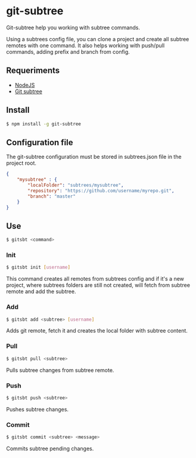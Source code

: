 # git-subtree

Git-subtree help you working with subtree commands. 

Using a subtrees config file, you can clone a project and create all subtree remotes with one command. It also helps working with push/pull commands, adding prefix and branch from config.

## Requeriments

- [NodeJS](https://nodejs.org)
- [Git subtree](https://github.com/git/git/blob/master/contrib/subtree/git-subtree.txt)

## Install

```bash
$ npm install -g git-subtree
```

## Configuration file

The git-subtree configuration must be stored in subtrees.json file in the project root.

```json
{ 
	"mysubtree" : {
		"localFolder": "subtrees/mysubtree",
		"repository": "https://github.com/username/myrepo.git",
		"branch": "master"
	}
}
```

## Use

```bash
$ gitsbt <command>
```

### Init

```bash
$ gitsbt init [username]
```

This command creates all remotes from subtrees config and if it's a new project, where subtrees folders are still not created, will fetch from subtree remote and add the subtree.

### Add

```bash
$ gitsbt add <subtree> [username]
```

Adds git remote, fetch it and creates the local folder with subtree content.

### Pull

```bash
$ gitsbt pull <subtree>
```

Pulls subtree changes from subtree remote. 

### Push

```bash
$ gitsbt push <subtree>
```

Pushes subtree changes. 

### Commit

```bash
$ gitsbt commit <subtree> <message>
```

Commits subtree pending changes. 
